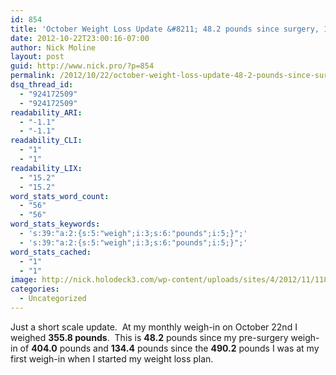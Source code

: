 ```yaml
---
id: 854
title: 'October Weight Loss Update &#8211; 48.2 pounds since surgery, 134.4 pounds total'
date: 2012-10-22T23:00:16-07:00
author: Nick Moline
layout: post
guid: http://www.nick.pro/?p=854
permalink: /2012/10/22/october-weight-loss-update-48-2-pounds-since-surgery-134-4-pounds-total/
dsq_thread_id:
  - "924172509"
  - "924172509"
readability_ARI:
  - "-1.1"
  - "-1.1"
readability_CLI:
  - "1"
  - "1"
readability_LIX:
  - "15.2"
  - "15.2"
word_stats_word_count:
  - "56"
  - "56"
word_stats_keywords:
  - 's:39:"a:2:{s:5:"weigh";i:3;s:6:"pounds";i:5;}";'
  - 's:39:"a:2:{s:5:"weigh";i:3;s:6:"pounds";i:5;}";'
word_stats_cached:
  - "1"
  - "1"
image: http://nick.holodeck3.com/wp-content/uploads/sites/4/2012/11/1186278_63432651-672x372.jpg
categories:
  - Uncategorized
---
```

Just a short scale update.  At my monthly weigh-in on October 22nd I weighed **355.8 pounds**.  This is **48.2** pounds since my pre-surgery weigh-in of **404.0** pounds and **134.4** pounds since the **490.2** pounds I was at my first weigh-in when I started my weight loss plan.